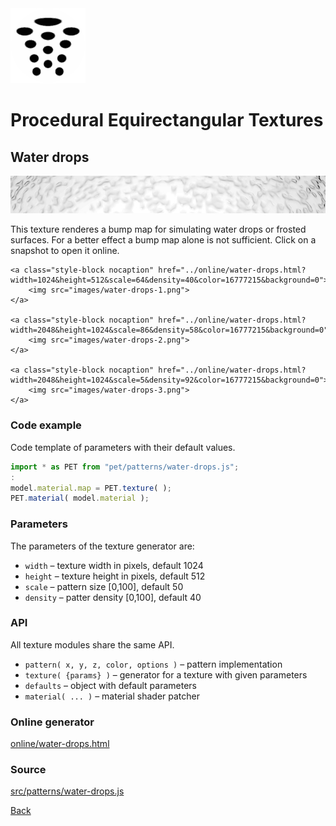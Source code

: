 <img class="logo" src="../assets/logo/logo.png">


# Procedural Equirectangular Textures


## Water drops
<img src="images/water-drops.jpg">

This texture renderes a bump map for simulating water drops
or frosted surfaces. For a better effect a bump map alone is
not sufficient. Click on a snapshot to open it online.

<p class="gallery">

	<a class="style-block nocaption" href="../online/water-drops.html?width=1024&height=512&scale=64&density=40&color=16777215&background=0">
		<img src="images/water-drops-1.png">
	</a>

	<a class="style-block nocaption" href="../online/water-drops.html?width=2048&height=1024&scale=86&density=58&color=16777215&background=0">
		<img src="images/water-drops-2.png">
	</a>

	<a class="style-block nocaption" href="../online/water-drops.html?width=2048&height=1024&scale=5&density=92&color=16777215&background=0">
		<img src="images/water-drops-3.png">
	</a>

</p>


### Code example

Code template of parameters with their default values.

```js
import * as PET from "pet/patterns/water-drops.js";
:
model.material.map = PET.texture( );
PET.material( model.material );
```


### Parameters

The parameters of the texture generator are:

* `width` &ndash; texture width in pixels, default 1024
* `height` &ndash; texture height in pixels, default 512
* `scale` &ndash; pattern size [0,100], default 50
* `density` &ndash; patter density [0,100], default 40


### API

All texture modules share the same API.

* `pattern( x, y, z, color, options )` &ndash; pattern implementation
* `texture( {params} )` &ndash; generator for a texture with given parameters
* `defaults` &ndash; object with default parameters
* `material( ... )` &ndash; material shader patcher


### Online generator

[online/water-drops.html](../online/water-drops.html)


### Source

[src/patterns/water-drops.js](https://github.com/boytchev/texture-generator/blob/main/src/patterns/water-drops.js)


		
<div class="footnote">
	<a href="#" onclick="window.history.back(); return false;">Back</a>
</div>